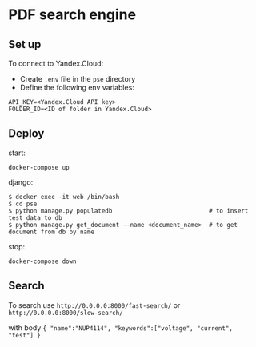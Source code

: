 # PDF search engine

## Set up

To connect to Yandex.Cloud:
- Create `.env` file in the `pse` directory
- Define the following env variables:
```
API_KEY=<Yandex.Cloud API key>
FOLDER_ID=<ID of folder in Yandex.Cloud>
```

## Deploy

start:
```shell script
docker-compose up
```

django:
```shell script
$ docker exec -it web /bin/bash
$ cd pse
$ python manage.py populatedb                           # to insert test data to db
$ python manage.py get_document --name <document_name>  # to get document from db by name
```

stop:
```shell script
docker-compose down
```

## Search

To search use `http://0.0.0.0:8000/fast-search/` or `http://0.0.0.0:8000/slow-search/`

with body
`{
	"name":"NUP4114",
	"keywords":["voltage", "current", "test"]
}`